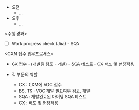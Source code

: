 - 오전
	- ...
- 오후
	- ...

<수행 경과>
- [ ] Work progress check (Jira) - SQA

<CXM 접수 업무프로세스>
- CX 접수 - (개발팀 검토 - 개발) - SQA 테스트 - CX 배포 및 현장적용

- 각 부문의 역할
	- CX : CXM에 VOC 접수
	- BS, TS : VOC 개발 필요여부 검토, 개발
	- SQA : 개발완료된 아이템 SQA 테스트
	- CX : 배포 및 현장적용
